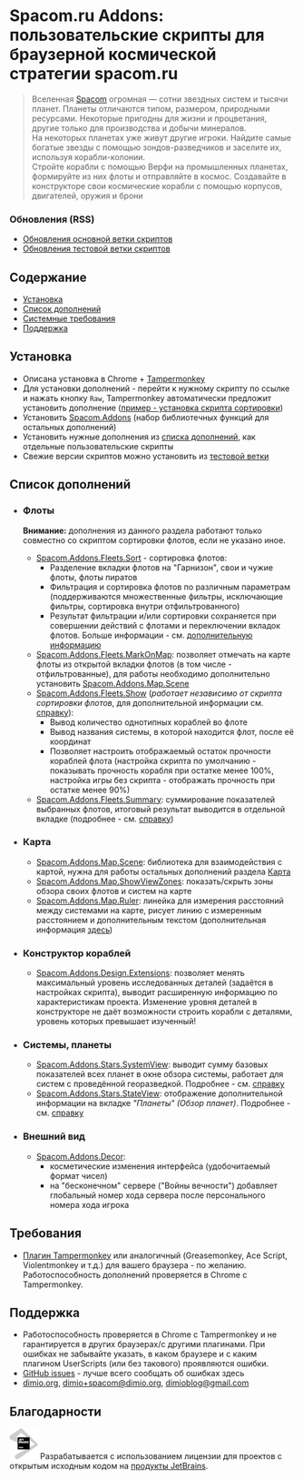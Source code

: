 # Spacom.ru Addons: пользовательские скрипты для браузерной космической стратегии spacom.ru

>Вселенная [Spacom](https://spacom.ru) огромная — сотни звездных систем и тысячи планет. Планеты отличаются типом, размером, природными ресурсами. Некоторые пригодны для жизни и процветания, другие только для производства и добычи минералов.\
На некоторых планетах уже живут другие игроки. Найдите самые богатые звезды с помощью зондов-разведчиков и заселите их, используя корабли-колонии.\
Стройте корабли с помощью Верфи на промышленных планетах, формируйте из них флоты и отправляйте в космос. Создавайте в конструкторе свои космические корабли с помощью корпусов, двигателей, оружия и брони

### Обновления (RSS)
+ [Обновления основной ветки скриптов](https://github.com/dimio/userscripts-spacom.ru-addons/commits.atom)
+ [Обновления тестовой ветки скриптов](https://github.com/dimio/userscripts-spacom.ru-addons/commits/feature.atom)

## Содержание
+ [Установка](#установка)
+ [Список дополнений](#список-дополнений)
+ [Системные требования](#требования)
+ [Поддержка](#поддержка)

## Установка

* Описана установка в Chrome + [Tampermonkey](http://tampermonkey.net/)
* Для установки дополнений - перейти к нужному скрипту по ссылке и нажать кнопку `Raw`, Tampermonkey автоматически предложит установить дополнение ([пример - установка скрипта сортировки](./Addons/docs/img/script-install-example.png))
* Установить [Spacom.Addons](./Addons/Addons.user.js) (набор библиотечных функций для остальных дополнений)
* Установить нужные дополнения из [списка дополнений](#список-дополнений), как отдельные пользовательские скрипты
* Свежие версии скриптов можно установить из [тестовой ветки](../../tree/feature)

## Список дополнений

+ ### Флоты
    **Внимание:** дополнения из данного раздела работают только совместно со скриптом сортировки флотов, если не указано иное.
    * [Spacom.Addons.Fleets.Sort](./Addons/Fleets/Sort.user.js) - сортировка флотов:
        - Разделение вкладки флотов на "Гарнизон", свои и чужие флоты, флоты пиратов
        - Фильтрация и сортировка флотов по различным параметрам (поддерживаются множественные фильтры, исключающие фильтры, сортировка внутри отфильтрованного)
        - Результат фильтрации и/или сортировки сохраняется при совершении действий с флотами и переключении вкладок флотов. Больше информации - см. [дополнительную информацию](./Addons/docs/fleets-sort.md)
    * [Spacom.Addons.Fleets.MarkOnMap](./Addons/Fleets/MarkOnMap.user.js): позволяет отмечать на карте флоты из открытой вкладки флотов (в том числе - отфильтрованные), для работы необходимо дополнительно установить [Spacom.Addons.Map.Scene](./Addons/Map/Scene.user.js)
    * [Spacom.Addons.Fleets.Show](./Addons/Fleets/Show.user.js) (*работает независимо от скрипта сортировки флотов*, для дополнительной информации см. [справку](./Addons/docs/fleets-show.md)):
        - Вывод количество однотипных кораблей во флоте
        - Вывод названия системы, в которой находится флот, после её координат
        - Позволяет настроить отображаемый остаток прочности кораблей флота (настройка скрипта по умолчанию - показывать прочность корабля при остатке менее 100%, настройка игры без скрипта - отображать прочность при остатке менее 90%)
   * [Spacom.Addons.Fleets.Summary](./Addons/Fleets/Summary.user.js): суммирование показателей выбранных флотов, итоговый результат выводится в отдельной вкладке (подробнее - см. [справку](./Addons/docs/fleets-summary.md))

+ ### Карта
    * [Spacom.Addons.Map.Scene](./Addons/Map/Scene.user.js): библиотека для взаимодействия с картой, нужна для работы остальных дополнений раздела [Карта](#карта)
    * [Spacom.Addons.Map.ShowViewZones](./Addons/Map/ShowViewZones.user.js): показать/скрыть зоны обзора своих флотов и систем на карте
    * [Spacom.Addons.Map.Ruler](./Addons/Map/Ruler.user.js): линейка для измерения расстояний между системами на карте, рисует линию с измеренным расстоянием и дополнительным текстом (дополнительная информация [здесь](Addons/docs/map-ruler.md))

+ ### Конструктор кораблей
    * [Spacom.Addons.Design.Extensions](./Addons/Design/Extensions.user.js): позволяет менять максимальный уровень исследованных деталей (задаётся в настройках скрипта), выводит расширенную информацию по характеристикам проекта. Изменение уровня деталей в конструкторе не даёт возможности строить корабли с деталями, уровень которых превышает изученный!

+ ### Системы, планеты
    * [Spacom.Addons.Stars.SystemView](Addons/Stars/SystemView.user.js): выводит сумму базовых показателей всех планет в окне обзора системы, работает для систем с проведённой георазведкой. Подробнее - см. [справку](./Addons/docs/stars-system-view.md)
    * [Spacom.Addons.Stars.StateView](./Addons/Stars/StateView.user.js): отображение дополнительной информации на вкладке *\"Планеты\" (Обзор планет)*. Подробнее - см. [справку](./Addons/docs/stars-planets-state-view.md)

+ ### Внешний вид
    * [Spacom.Addons.Decor](./Addons/Decor/Decor.user.js):
        - косметические изменения интерфейса (удобочитаемый формат чисел)
        - на "бесконечном" сервере ("Войны вечности") добавляет глобальный номер хода сервера после персонального номера хода игрока

## Требования

* [Плагин Tampermonkey](http://tampermonkey.net/) или аналогичный (Greasemonkey, Ace Script, Violentmonkey и т.д.) для вашего браузера - по желанию. Работоспособность дополнений проверяется в Chrome с Tampermonkey.

## Поддержка

* Работоспособность проверяется в Chrome с Tampermonkey и не гарантируется в других браузерах/с другими плагинами. При ошибках не забывайте указать, в каком браузере и с каким плагином UserScripts (или без такового) проявляются ошибки.
* [GitHub issues](../../issues) - лучше всего сообщать об ошибках здесь
* [dimio.org](http://dimio.org), dimio+spacom@dimio.org, dimioblog@gmail.com

## Благодарности

<a href="https://www.jetbrains.com/ru-ru/?from=userscripts-spacom.ru-addons"><img src="./Addons/docs/common/img/jetbrains-grayscale.svg" alt="JB-logo" width="50"/></a> Разрабатывается с использованием лицензии для проектов с открытым исходным кодом на <a href="https://www.jetbrains.com/ru-ru/?from=userscripts-spacom.ru-addons">продукты JetBrains</a>.